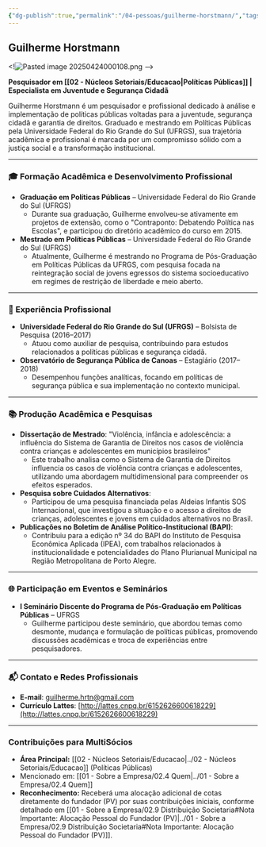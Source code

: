 ```yaml
---
{"dg-publish":true,"permalink":"/04-pessoas/guilherme-horstmann/","tags":["person","profile","politicas-publicas","pesquisa","academia","educacao","seguranca"],"noteIcon":""}
---
```


## Guilherme Horstmann

<!![Pasted image 20250424000108.png](/img/user/Pasted%20image%2020250424000108.png) -->

**Pesquisador em [[02 - Núcleos Setoriais/Educacao\|Políticas Públicas]] | Especialista em Juventude e Segurança Cidadã**

Guilherme Horstmann é um pesquisador e profissional dedicado à análise e implementação de políticas públicas voltadas para a juventude, segurança cidadã e garantia de direitos. Graduado e mestrando em Políticas Públicas pela Universidade Federal do Rio Grande do Sul (UFRGS), sua trajetória acadêmica e profissional é marcada por um compromisso sólido com a justiça social e a transformação institucional.

---

### 🎓 Formação Acadêmica e Desenvolvimento Profissional

*   **Graduação em Políticas Públicas** – Universidade Federal do Rio Grande do Sul (UFRGS)
    *   Durante sua graduação, Guilherme envolveu-se ativamente em projetos de extensão, como o "Contraponto: Debatendo Política nas Escolas", e participou do diretório acadêmico do curso em 2015.
*   **Mestrado em Políticas Públicas** – Universidade Federal do Rio Grande do Sul (UFRGS)
    *   Atualmente, Guilherme é mestrando no Programa de Pós-Graduação em Políticas Públicas da UFRGS, com pesquisa focada na reintegração social de jovens egressos do sistema socioeducativo em regimes de restrição de liberdade e meio aberto.

---

### 🏢 Experiência Profissional

*   **Universidade Federal do Rio Grande do Sul (UFRGS)** – Bolsista de Pesquisa (2016–2017)
    *   Atuou como auxiliar de pesquisa, contribuindo para estudos relacionados a políticas públicas e segurança cidadã.
*   **Observatório de Segurança Pública de Canoas** – Estagiário (2017–2018)
    *   Desempenhou funções analíticas, focando em políticas de segurança pública e sua implementação no contexto municipal.

---

### 📚 Produção Acadêmica e Pesquisas

*   **Dissertação de Mestrado**: "Violência, infância e adolescência: a influência do Sistema de Garantia de Direitos nos casos de violência contra crianças e adolescentes em municípios brasileiros"
    *   Este trabalho analisa como o Sistema de Garantia de Direitos influencia os casos de violência contra crianças e adolescentes, utilizando uma abordagem multidimensional para compreender os efeitos esperados.
*   **Pesquisa sobre Cuidados Alternativos**:
    *   Participou de uma pesquisa financiada pelas Aldeias Infantis SOS Internacional, que investigou a situação e o acesso a direitos de crianças, adolescentes e jovens em cuidados alternativos no Brasil.
*   **Publicações no Boletim de Análise Político-Institucional (BAPI)**:
    *   Contribuiu para a edição nº 34 do BAPI do Instituto de Pesquisa Econômica Aplicada (IPEA), com trabalhos relacionados à institucionalidade e potencialidades do Plano Plurianual Municipal na Região Metropolitana de Porto Alegre.

---

### 🌐 Participação em Eventos e Seminários

*   **I Seminário Discente do Programa de Pós-Graduação em Políticas Públicas** – UFRGS
    *   Guilherme participou deste seminário, que abordou temas como desmonte, mudança e formulação de políticas públicas, promovendo discussões acadêmicas e troca de experiências entre pesquisadores.

---

### 📬 Contato e Redes Profissionais

*   **E-mail**: [guilherme.hrtn@gmail.com](mailto:guilherme.hrtn@gmail.com)
*   **Currículo Lattes**: [http://lattes.cnpq.br/6152626600618229](http://lattes.cnpq.br/6152626600618229)

---

### Contribuições para MultiSócios
*   **Área Principal:** [[02 - Núcleos Setoriais/Educacao\|../02 - Núcleos Setoriais/Educacao]] (Políticas Públicas)
*   Mencionado em: [[01 - Sobre a Empresa/02.4 Quem\|../01 - Sobre a Empresa/02.4 Quem]]
*   **Reconhecimento:** Receberá uma alocação adicional de cotas diretamente do fundador (PV) por suas contribuições iniciais, conforme detalhado em [[01 - Sobre a Empresa/02.9 Distribuição Societaria#Nota Importante: Alocação Pessoal do Fundador (PV)\|../01 - Sobre a Empresa/02.9 Distribuição Societaria#Nota Importante: Alocação Pessoal do Fundador (PV)]].